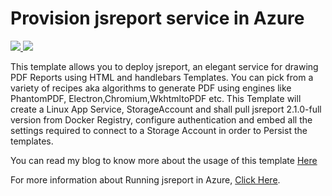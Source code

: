 # Provision jsreport service in Azure

<a href="https://portal.azure.com/#create/Microsoft.Template/uri/https%3A%2F%2Fraw.githubusercontent.com%2Fazure%2Fazure-quickstart-templates%2Fmaster%2Fjsreport-linux-appservice-docker%2Fazuredeploy.json" target="_blank">
    <img src="http://azuredeploy.net/deploybutton.png"/>
</a>
<a href="http://armviz.io/#/?load=https%3A%2F%2Fraw.githubusercontent.com%2FAzure%2Fazure-quickstart-templates%2Fmaster%2Fjsreport-linux-appservice-docker%2Fazuredeploy.json" target="_blank">
    <img src="http://armviz.io/visualizebutton.png"/>
</a>

This template allows you to deploy jsreport, an elegant service for drawing PDF Reports using HTML and handlebars Templates. You can pick from a variety of recipes aka algorithms to generate PDF using engines like PhantomPDF, Electron,Chromium,WkhtmltoPDF etc. This Template will create a Linux App Service, StorageAccount and shall pull jsreport 2.1.0-full version from Docker Registry, configure authentication and embed all the settings required to connect to a Storage Account in order to Persist the templates.

You can read my blog to know more about the usage of this template [Here](https://medium.com/@rajkumarb/continuous-integration-for-js-reports-on-azure-appservice-part-1-2a81aa55e06) 

For more information about Running jsreport in Azure, [Click Here](https://jsreport.net/blog/render-reports-using-azure-app-service).